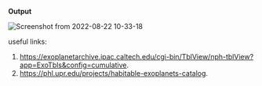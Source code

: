 

**Output**

![Screenshot from 2022-08-22 10-33-18](https://user-images.githubusercontent.com/77974484/185843025-025f0adf-f8b0-4403-8e8c-3cacc1a769dc.png)


useful links:
1. https://exoplanetarchive.ipac.caltech.edu/cgi-bin/TblView/nph-tblView?app=ExoTbls&config=cumulative.
2. https://phl.upr.edu/projects/habitable-exoplanets-catalog.



